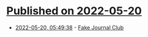 # [Published on 2022-05-20](index.md)

* [2022-05-20, 05:49:38](https://news.ycombinator.com/item?id=31443826) - [Fake Journal Club](https://www.gwern.net/Fake-Journal-Club)
